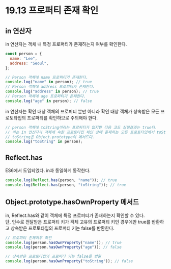 # 19.13 프로퍼티 존재 확인

## in 연산자

in 연산자는 객체 내 특정 프로퍼티가 존재하는지 여부를 확인한다.

```js
const person = {
  name: "Lee",
  address: "Seoul",
};

// Person 객체에 name 프로퍼티가 존재한다.
console.log("name" in person); // true
// Person 객체에 address 프로퍼티가 존재한다.
console.log("address" in person); // true
// Person 객체에 age 프로퍼티가 존재한다.
console.log("age" in person); // false
```

in 연산자는 확인 대상 객체의 프로퍼티 뿐만 아니라 확인 대상 객체가 상속받은 모든 프로토타입의 프로퍼티를 확인하므로 주의해야 한다.

```js
// person 객체에 toString이라는 프로퍼티가 없지만 다음 코드 실행결과는 true다.
// 이는 in 연산자가 객체에 속한 프로토타입 체인 상에 존재하는 모든 프로토타입에서 toString 프로퍼티를 검색했기 때문이다.
// toString은 Object.prototype의 메서드다.
console.log("toString" in person);
```

## Reflect.has

ES6에서 도입되었다. in과 동일하게 동작한다.

```js
console.log(Reflect.has(person, "name")); // true
console.log(Reflect.has(person, "toString")); // true
```

## Object.prototype.hasOwnProperty 메서드

in, Reflect.has와 같이 객체에 특정 프로퍼티가 존재하는지 확인할 수 있다.  
단, 인수로 전달받은 프로퍼티 키가 객체 고유의 프로퍼티 키인 경우에만 true를 반환하고 상속받은 프로토타입의 프로퍼티 키는 false를 반환한다.

```js
// 프로퍼티 존재여부 확인
console.log(person.hasOwnProperty("name")); // true
console.log(person.hasOwnProperty("age")); // false

// 상속받은 프로토타입의 프로퍼티 키는 false를 반환
console.log(person.hasOwnProperty("toString")); // false
```
